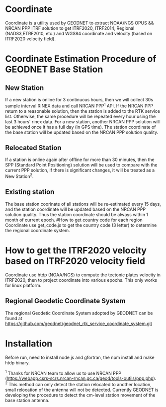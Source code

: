 # Coordinate  
Coordinate is a utility used by GEODNET to extract NOAA/NGS OPUS && NRCAN PPP ITRF solution to get ITRF2020, ITRF2014, Regional (NAD83,ETRF2010, etc.) and WGS84 coordinate and velocity (based on ITRF2020 velocity field). 

# Coordinate Estimation Procedure of GEODNET Base Station
## New Station
If a new station is online for 3 continuous hours, then we will collect 30s sample interval RINEX data and call NRCAN PPP<sup>1</sup> API. If the NRCAN PPP return to a reasonable solution, then the station is added to the RTK service list. Otherwise, the same procedure will be repeated every hour using the last 3 hours' rinex data. For a new station, another NRCAN PPP solution will be achieved once it has a full day (in GPS time). The station coordinate of the base station will be updated based on the NRCAN PPP solution quality.

## Relocated Station 
If a station is online again after offline for more than 30 minutes, then the SPP (Standard Point Positioning) solution will be used to compare with the current PPP solution, if there is significant changes, it will be treated as a New Station<sup>2</sup>.  

## Existing station
The base station coorinate of all stations will be re-estimated every 15 days, and the station coordinate will be updated based on the NRCAN PPP solution quality. Thus the station coordinate should be always within 1 month of current epoch.
#How to get country code for each region
Coordinate use get_code.js to get the country code (3 letter) to determine the regional coordinate system.

# How to get the ITRF2020 velocity based on ITRF2020 velocity field
Coordinate use htdp (NOAA/NGS) to compute the tectonic plates velocity in ITRF2020, then to project coordinate into various epochs. This only works for linux platform.

## Regional Geodetic Coordinate System
The regional Geodetic Coordinate System adopted by GEODNET can be found at https://github.com/geodnet/geodnet_rtk_service_coordinate_system.git  

# Installation
Before run, need to install node js and gfortran, the npm install and make htdp binary.

<sup>1</sup> Thanks for NRCAN team to allow us to use NRCAN PPP (https://webapp.csrs-scrs.nrcan-rncan.gc.ca/geod/tools-outils/ppp.php).  
<sup>2</sup> This method can only detect the station relocated to another location, small relocation of the antenna will not be detected.  Currently GEODNET is developing the procedure to detect the cm-level station movement of the base station antenna.

